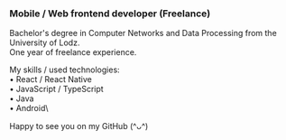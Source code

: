 ### Mobile / Web frontend developer (Freelance)

Bachelor's degree in Computer Networks and Data Processing from the University of Lodz.  
One year of freelance experience.

My skills / used technologies:\
• React / React Native\
• JavaScript / TypeScript\
• Java\
• Android\

Happy to see you on my GitHub (^ᴗ^)
